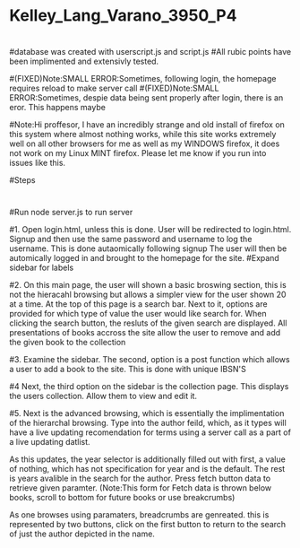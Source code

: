 # Kelley_Lang_Varano_3950_P4
#

#database was created with userscript.js and script.js
#All rubic points have been implimented and extensivly tested. 

#(FIXED)Note:SMALL ERROR:Sometimes, following login, the homepage requires reload to make server call
#(FIXED)Note:SMALL ERROR:Sometimes, despie data being sent properly after  login, there is an eror. This happens maybe 


#Note:Hi proffesor, I have an incredibly strange and old install of firefox on this system where almost nothing works, 
while this site works extremely well on all other browsers for me as well as my WINDOWS firefox, it does not work on my Linux MINT firefox. Please let me know if you run into issues like this. 

#Steps
#
#Run node server.js to run server




#1. Open login.html, unless this is done. User will be redirected to login.html. Signup and then use the same password and username to log the username. This is done autaomically following signup
The user will then be automically logged in and brought to the homepage for the site. 
#Expand sidebar for labels 



#2. On this main page, the user will shown a basic broswing section, this is not the hieracahl browsing but allows a
simpler view for the user shown 20 at a time. At the top of this page is a search bar. Next to it, options are provided 
for which type of value the user would like search for. When clicking the search button, the resluts of the given search are displayed. 
All presentations of books accross the site allow the user to remove and add the given book to the collection



#3. Examine the sidebar. The second, option is a post function which allows a user to add a book to the site. 
This is done with unique IBSN'S

#4 Next, the third option on the sidebar is the collection page. This displays the users collection. Allow them to view 
and edit it. 




#5. Next is the advanced browsing, which is essentially the implimentation of the hierarchal browsing. 
Type into the author feild, which, as it types will have a live updating recomendation for terms using a server call as a part of a live updating datlist.

As this updates, the year selector is additionally filled out with first, a value of nothing, which has not specification for 
year and is the default. The rest is years avalible in the search for the author. Press fetch button data to retrieve given paramter. (Note:This form for Fetch data is thrown below books, scroll to bottom for future books or use breakcrumbs)


As one browses using paramaters, breadcrumbs are genreated.  this is represented by two buttons,
click on the first button to return to the search of just the author depicted in the name. 
